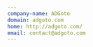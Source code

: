 ```yaml
---
company-name: ADGoto
domain: adgoto.com
home: http://adgoto.com/
email: contact@adgoto.com
---
```




